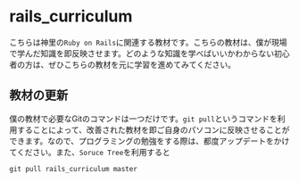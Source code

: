 # rails_curriculum
こちらは神里の`Ruby on Rails`に関連する教材です。こちらの教材は、僕が現場で学んだ知識を即反映させます。どのような知識を学べばいいかわからない初心者の方は、ぜひこちらの教材を元に学習を進めてみてください。

## 教材の更新
僕の教材で必要なGitのコマンドは一つだけです。`git pull`というコマンドを利用することによって、改善された教材を即ご自身のパソコンに反映させることができます。なので、プログラミングの勉強をする際は、都度アップデートをかけてください。また、`Soruce Tree`を利用すると

```
git pull rails_curriculum master
```
